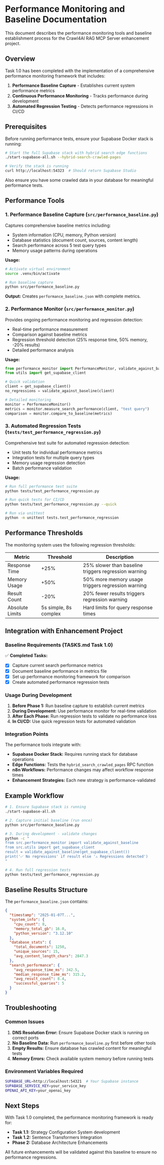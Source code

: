 # Performance Monitoring and Baseline Documentation

This document describes the performance monitoring tools and baseline establishment process for the Crawl4AI RAG MCP Server enhancement project.

## Overview

Task 1.0 has been completed with the implementation of a comprehensive performance monitoring framework that includes:

1. **Performance Baseline Capture** - Establishes current system performance metrics
2. **Continuous Performance Monitoring** - Tracks performance during development
3. **Automated Regression Testing** - Detects performance regressions in CI/CD

## Prerequisites

Before running performance tests, ensure your Supabase Docker stack is running:

```bash
# Start the full Supabase stack with hybrid search edge functions
./start-supabase-all.sh --hybrid-search-crawled-pages

# Verify the stack is running
curl http://localhost:54323  # Should return Supabase Studio
```

Also ensure you have some crawled data in your database for meaningful performance tests.

## Performance Tools

### 1. Performance Baseline Capture (`src/performance_baseline.py`)

Captures comprehensive baseline metrics including:
- System information (CPU, memory, Python version)
- Database statistics (document count, sources, content length)
- Search performance across 5 test query types
- Memory usage patterns during operations

**Usage:**
```bash
# Activate virtual environment
source .venv/bin/activate

# Run baseline capture
python src/performance_baseline.py
```

**Output:** Creates `performance_baseline.json` with complete metrics.

### 2. Performance Monitor (`src/performance_monitor.py`)

Provides ongoing performance monitoring and regression detection:
- Real-time performance measurement
- Comparison against baseline metrics
- Regression threshold detection (25% response time, 50% memory, -20% results)
- Detailed performance analysis

**Usage:**
```python
from performance_monitor import PerformanceMonitor, validate_against_baseline
from utils import get_supabase_client

# Quick validation
client = get_supabase_client()
no_regressions = validate_against_baseline(client)

# Detailed monitoring
monitor = PerformanceMonitor()
metrics = monitor.measure_search_performance(client, "test query")
comparison = monitor.compare_to_baseline(metrics)
```

### 3. Automated Regression Tests (`tests/test_performance_regression.py`)

Comprehensive test suite for automated regression detection:
- Unit tests for individual performance metrics
- Integration tests for multiple query types
- Memory usage regression detection
- Batch performance validation

**Usage:**
```bash
# Run full performance test suite
python tests/test_performance_regression.py

# Run quick tests for CI/CD
python tests/test_performance_regression.py --quick

# Run via unittest
python -m unittest tests.test_performance_regression
```

## Performance Thresholds

The monitoring system uses the following regression thresholds:

| Metric | Threshold | Description |
|--------|-----------|-------------|
| Response Time | +25% | 25% slower than baseline triggers regression warning |
| Memory Usage | +50% | 50% more memory usage triggers regression warning |
| Result Count | -20% | 20% fewer results triggers regression warning |
| Absolute Limits | 5s simple, 8s complex | Hard limits for query response times |

## Integration with Enhancement Project

### Baseline Requirements (TASKS.md Task 1.0)

✅ **Completed Tasks:**
- [x] Capture current search performance metrics
- [x] Document baseline performance in metrics file
- [x] Set up performance monitoring framework for comparison
- [x] Create automated performance regression tests

### Usage During Development

1. **Before Phase 1:** Run baseline capture to establish current metrics
2. **During Development:** Use performance monitor for real-time validation
3. **After Each Phase:** Run regression tests to validate no performance loss
4. **In CI/CD:** Use quick regression tests for automated validation

### Integration Points

The performance tools integrate with:
- **Supabase Docker Stack:** Requires running stack for database operations
- **Edge Functions:** Tests the `hybrid_search_crawled_pages` RPC function
- **n8n Workflows:** Performance changes may affect workflow response times
- **Enhancement Strategies:** Each new strategy is performance-validated

## Example Workflow

```bash
# 1. Ensure Supabase stack is running
./start-supabase-all.sh

# 2. Capture initial baseline (run once)
python src/performance_baseline.py

# 3. During development - validate changes
python -c "
from src.performance_monitor import validate_against_baseline
from src.utils import get_supabase_client
result = validate_against_baseline(get_supabase_client())
print('✅ No regressions' if result else '⚠️ Regressions detected')
"

# 4. Run full regression tests
python tests/test_performance_regression.py
```

## Baseline Results Structure

The `performance_baseline.json` contains:

```json
{
  "timestamp": "2025-01-07T...",
  "system_info": {
    "cpu_count": 8,
    "memory_total_gb": 16.0,
    "python_version": "3.12.10"
  },
  "database_stats": {
    "total_documents": 1250,
    "unique_sources": 15,
    "avg_content_length_chars": 2847.3
  },
  "search_performance": {
    "avg_response_time_ms": 342.5,
    "median_response_time_ms": 315.2,
    "avg_result_count": 8.4,
    "successful_queries": 5
  }
}
```

## Troubleshooting

### Common Issues

1. **DNS Resolution Error:** Ensure Supabase Docker stack is running on correct ports
2. **No Baseline Data:** Run `performance_baseline.py` first before other tools
3. **Empty Results:** Ensure database has crawled content for meaningful tests
4. **Memory Errors:** Check available system memory before running tests

### Environment Variables Required

```bash
SUPABASE_URL=http://localhost:54321  # Your Supabase instance
SUPABASE_SERVICE_KEY=your_service_key
OPENAI_API_KEY=your_openai_key
```

## Next Steps

With Task 1.0 completed, the performance monitoring framework is ready for:
- **Task 1.1:** Strategy Configuration System development
- **Task 1.2:** Sentence Transformers Integration
- **Phase 2:** Database Architecture Enhancements

All future enhancements will be validated against this baseline to ensure no performance regressions.